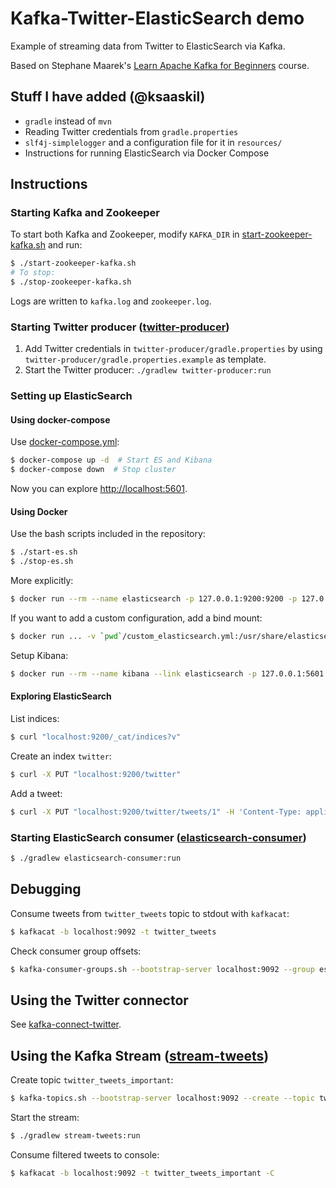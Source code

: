 # Kafka-Twitter-ElasticSearch demo

Example of streaming data from Twitter to ElasticSearch via Kafka.

Based on Stephane Maarek's [Learn Apache Kafka for Beginners](https://www.udemy.com/course/apache-kafka/) course.

## Stuff I have added (@ksaaskil)

- `gradle` instead of `mvn`
- Reading Twitter credentials from `gradle.properties`
- `slf4j-simplelogger` and a configuration file for it in `resources/`
- Instructions for running ElasticSearch via Docker Compose

## Instructions

### Starting Kafka and Zookeeper

To start both Kafka and Zookeeper, modify `KAFKA_DIR` in [start-zookeeper-kafka.sh](./start-zookeeper-kafka.sh) and run:

```bash
$ ./start-zookeeper-kafka.sh
# To stop:
$ ./stop-zookeeper-kafka.sh
```

Logs are written to `kafka.log` and `zookeeper.log`.

### Starting Twitter producer ([twitter-producer](./twitter-producer))

1. Add Twitter credentials in `twitter-producer/gradle.properties` by using `twitter-producer/gradle.properties.example` as template.
1. Start the Twitter producer: `./gradlew twitter-producer:run`

### Setting up ElasticSearch

#### Using docker-compose

Use [docker-compose.yml](./docker-compose.yml):

```bash
$ docker-compose up -d  # Start ES and Kibana
$ docker-compose down  # Stop cluster
```

Now you can explore [http://localhost:5601](http://localhost:5601).

#### Using Docker

Use the bash scripts included in the repository:

```bash
$ ./start-es.sh
$ ./stop-es.sh
```

More explicitly:

```bash
$ docker run --rm --name elasticsearch -p 127.0.0.1:9200:9200 -p 127.0.0.1:9300:9300 -e "discovery.type=single-node" docker.elastic.co/elasticsearch/elasticsearch:6.8.6
```

If you want to add a custom configuration, add a bind mount:

```bash
$ docker run ... -v `pwd`/custom_elasticsearch.yml:/usr/share/elasticsearch/config/elasticsearch.yml:ro
```

Setup Kibana:

```bash
$ docker run --rm --name kibana --link elasticsearch -p 127.0.0.1:5601:5601 -v `pwd`/kibana.yml:/usr/share/kibana/config/kibana.yml docker.elastic.co/kibana/kibana:6.8.6
```

#### Exploring ElasticSearch

List indices:

```bash
$ curl "localhost:9200/_cat/indices?v"
```

Create an index `twitter`:

```bash
$ curl -X PUT "localhost:9200/twitter"
```

Add a tweet:

```bash
$ curl -X PUT "localhost:9200/twitter/tweets/1" -H 'Content-Type: application/json' -d '{ "course": "Kafka" }'
```

### Starting ElasticSearch consumer ([elasticsearch-consumer](./elasticsearch-consumer))

```bash
$ ./gradlew elasticsearch-consumer:run
```

## Debugging

Consume tweets from `twitter_tweets` topic to stdout with `kafkacat`:

```bash
$ kafkacat -b localhost:9092 -t twitter_tweets
```

Check consumer group offsets:

```bash
$ kafka-consumer-groups.sh --bootstrap-server localhost:9092 --group es-consumer-1 --describe
```


## Using the Twitter connector

See [kafka-connect-twitter](./kafka-connect-twitter).

## Using the Kafka Stream ([stream-tweets](./stream-tweets))

Create topic `twitter_tweets_important`:

```bash
$ kafka-topics.sh --bootstrap-server localhost:9092 --create --topic twitter_tweets_important --partitions 3 --replication-factor 1
```

Start the stream:

```bash
$ ./gradlew stream-tweets:run
```

Consume filtered tweets to console:

```bash
$ kafkacat -b localhost:9092 -t twitter_tweets_important -C
```
